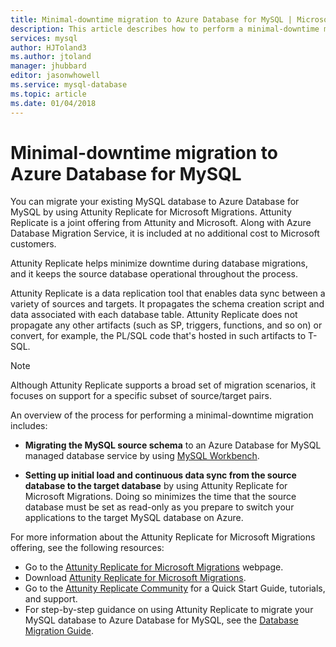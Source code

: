 ```yaml
---
title: Minimal-downtime migration to Azure Database for MySQL | Microsoft Docs
description: This article describes how to perform a minimal-downtime migration of a MySQL database to Azure Database for MySQL and how to set up initial load and continuous data sync from the source database to the target database by using Attunity Replicate for Microsoft Migrations.
services: mysql
author: HJToland3
ms.author: jtoland
manager: jhubbard
editor: jasonwhowell
ms.service: mysql-database
ms.topic: article
ms.date: 01/04/2018
---
```


# Minimal-downtime migration to Azure Database for MySQL
You can migrate your existing MySQL database to Azure Database for MySQL by using Attunity Replicate for Microsoft Migrations. Attunity Replicate is a joint offering from Attunity and Microsoft. Along with Azure Database Migration Service, it is included at no additional cost to Microsoft customers. 

Attunity Replicate helps minimize downtime during database migrations, and it keeps the source database operational throughout the process.

Attunity Replicate is a data replication tool that enables data sync between a variety of sources and targets. It propagates the schema creation script and data associated with each database table. Attunity Replicate does not propagate any other artifacts (such as SP, triggers, functions, and so on) or convert, for example, the PL/SQL code that's hosted in such artifacts to T-SQL.

> [!NOTE]
> Although Attunity Replicate supports a broad set of migration scenarios, it focuses on support for a specific subset of source/target pairs.

An overview of the process for performing a minimal-downtime migration includes:

* **Migrating the MySQL source schema** to an Azure Database for MySQL managed database service by using [MySQL Workbench](https://www.mysql.com/products/workbench/).

* **Setting up initial load and continuous data sync from the source database to the target database** by using Attunity Replicate for Microsoft Migrations. Doing so minimizes the time that the source database must be set as read-only as you prepare to switch your applications to the target MySQL database on Azure.

For more information about the Attunity Replicate for Microsoft Migrations offering, see the following resources:
 - Go to the [Attunity Replicate for Microsoft Migrations](https://aka.ms/attunity-replicate) webpage.
 - Download [Attunity Replicate for Microsoft Migrations](http://discover.attunity.com/download-replicate-microsoft-lp6657.html).
 - Go to the [Attunity Replicate Community](https://microsoft.attunity.com/) for a Quick Start Guide, tutorials, and support.
 - For step-by-step guidance on using Attunity Replicate to migrate your MySQL database to Azure Database for MySQL, see the [Database Migration Guide](https://datamigration.microsoft.com/scenario/mysql-to-azuremysql).